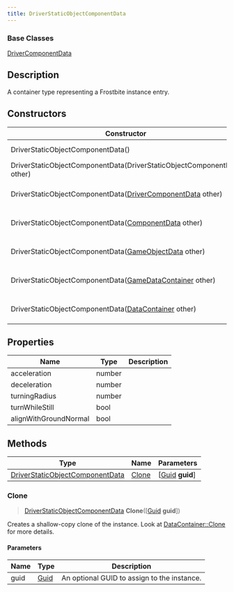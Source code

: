 ```yaml
---
title: DriverStaticObjectComponentData
---
```

### Base Classes

[DriverComponentData](DriverComponentData)

## Description

A container type representing a Frostbite instance entry.

## Constructors

| Constructor                                                                                | Description                                                                                                                                           |
| ------------------------------------------------------------------------------------------ | ----------------------------------------------------------------------------------------------------------------------------------------------------- |
| DriverStaticObjectComponentData()                                                          | Create a new instance of this container type.                                                                                                         |
| DriverStaticObjectComponentData(DriverStaticObjectComponentData other)                     | Create a reference copy of an instance of the same type.                                                                                              |
| DriverStaticObjectComponentData([DriverComponentData](DriverComponentData) other)          | Upcast an instance of type [DriverComponentData](DriverComponentData) to [DriverStaticObjectComponentData](DriverStaticObjectComponentData).          |
| DriverStaticObjectComponentData([ComponentData](ComponentData) other)                      | Upcast an instance of type [ComponentData](ComponentData) to [DriverStaticObjectComponentData](DriverStaticObjectComponentData).                      |
| DriverStaticObjectComponentData([GameObjectData](GameObjectData) other)                    | Upcast an instance of type [GameObjectData](GameObjectData) to [DriverStaticObjectComponentData](DriverStaticObjectComponentData).                    |
| DriverStaticObjectComponentData([GameDataContainer](GameDataContainer) other)              | Upcast an instance of type [GameDataContainer](GameDataContainer) to [DriverStaticObjectComponentData](DriverStaticObjectComponentData).              |
| DriverStaticObjectComponentData([DataContainer](/vext/ref/shared/class/datacontainer) other) | Upcast an instance of type [DataContainer](/vext/ref/shared/class/datacontainer) to [DriverStaticObjectComponentData](DriverStaticObjectComponentData). |

## Properties

| Name                  | Type   | Description |
| --------------------- | ------ | ----------- |
| acceleration          | number |             |
| deceleration          | number |             |
| turningRadius         | number |             |
| turnWhileStill        | bool   |             |
| alignWithGroundNormal | bool   |             |

## Methods

| Type                                                               | Name            | Parameters                                     |
| ------------------------------------------------------------------ | --------------- | ---------------------------------------------- |
| [DriverStaticObjectComponentData](DriverStaticObjectComponentData) | [Clone](#clone) | \[[Guid](/vext/ref/shared/class/guid) **guid**\] |

### Clone

> [DriverStaticObjectComponentData](DriverStaticObjectComponentData) **Clone**(\[[Guid](/vext/ref/shared/class/guid) **guid**\])

Creates a shallow-copy clone of the instance. Look at [DataContainer::Clone](/vext/ref/shared/class/datacontainer#clone) for more details.

#### Parameters

| Name | Type         | Description                                 |
| ---- | ------------ | ------------------------------------------- |
| guid | [Guid](Guid) | An optional GUID to assign to the instance. |
